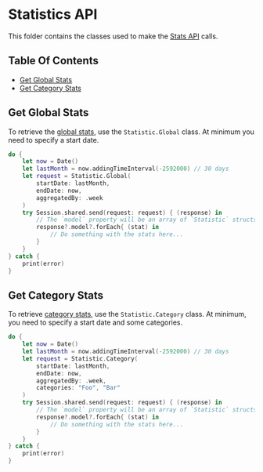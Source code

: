 # Statistics API

This folder contains the classes used to make the [Stats API](https://sendgrid.com/docs/API_Reference/Web_API_v3/Stats/index.html) calls.

## Table Of Contents

- [Get Global Stats](#get-global-stats)
- [Get Category Stats](#get-category-stats)

## Get Global Stats

To retrieve the [global stats](https://sendgrid.com/docs/API_Reference/Web_API_v3/Stats/global.html), use the `Statistic.Global` class. At minimum you need to specify a start date.

```swift
do {
    let now = Date()
    let lastMonth = now.addingTimeInterval(-2592000) // 30 days
    let request = Statistic.Global(
        startDate: lastMonth,
        endDate: now,
        aggregatedBy: .week
    )
    try Session.shared.send(request: request) { (response) in
        // The `model` property will be an array of `Statistic` structs.
        response?.model?.forEach{ (stat) in
            // Do something with the stats here...
        }
    }
} catch {
    print(error)
}
```

## Get Category Stats

To retrieve [category stats](https://sendgrid.com/docs/API_Reference/Web_API_v3/Stats/categories.html), use the `Statistic.Category` class. At minimum, you need to specify a start date and some categories.

```swift
do {
    let now = Date()
    let lastMonth = now.addingTimeInterval(-2592000) // 30 days
    let request = Statistic.Category(
        startDate: lastMonth,
        endDate: now,
        aggregatedBy: .week,
        categories: "Foo", "Bar"
    )
    try Session.shared.send(request: request) { (response) in
        // The `model` property will be an array of `Statistic` structs.
        response?.model?.forEach{ (stat) in
            // Do something with the stats here...
        }
    }
} catch {
    print(error)
}
```